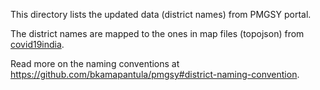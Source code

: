 This directory lists the updated data (district names) from PMGSY portal.

The district names are mapped to the ones in map files (topojson) from [covid19india](https://github.com/covid19india/covid19india-react/tree/master/public/maps).

Read more on the naming conventions at https://github.com/bkamapantula/pmgsy#district-naming-convention.
